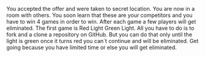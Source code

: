 You accepted the offer and were taken to secret location. You are now in a room with others. You soon learn that these are your competitors and you have to win 4 games in order to win. After each game a few players will get eliminated.
The first game is Red Light Green Light. All you have to do is to fork and a clone a repository on GitHub. But you can do that only until the light is green once it turns red you can`t continue and will be eliminated.
Get going because you have limited time or else you will get eliminated.
